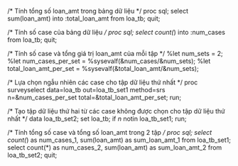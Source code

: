 /* Tính tổng số loan_amt trong bảng dữ liệu */
proc sql;
   select sum(loan_amt) into :total_loan_amt from loa_tb;
quit;

/* Tính số case của bảng dữ liệu */
proc sql;
   select count(*) into :num_cases from loa_tb;
quit;

/* Tính số case và tổng giá trị loan_amt của mỗi tập */
%let num_sets = 2;
%let num_cases_per_set = %sysevalf(&num_cases/&num_sets);
%let total_loan_amt_per_set = %sysevalf(&total_loan_amt/&num_sets);

/* Lựa chọn ngẫu nhiên các case cho tập dữ liệu thứ nhất */
proc surveyselect data=loa_tb out=loa_tb_set1
   method=srs n=&num_cases_per_set total=&total_loan_amt_per_set;
run;

/* Tạo tập dữ liệu thứ hai từ các case không được chọn cho tập dữ liệu thứ nhất */
data loa_tb_set2;
   set loa_tb;
   if _n_ notin loa_tb_set1;
run;

/* Tính tổng số case và tổng số loan_amt trong 2 tập */
proc sql;
   select count(*) as num_cases_1, sum(loan_amt) as sum_loan_amt_1 from loa_tb_set1;
   select count(*) as num_cases_2, sum(loan_amt) as sum_loan_amt_2 from loa_tb_set2;
quit;
